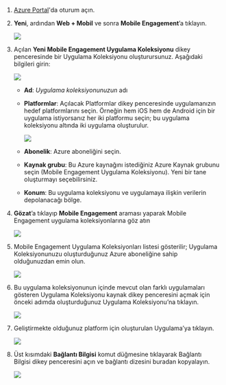 
1. [Azure Portal](https://portal.azure.com)'da oturum açın.
2. **Yeni**, ardından **Web + Mobil** ve sonra **Mobile Engagement**’a tıklayın.
   
    ![](./media/mobile-engagement-create-app-in-portal-new/browse-azme-extension.png)
3. Açılan **Yeni Mobile Engagement Uygulama Koleksiyonu** dikey penceresinde bir Uygulama Koleksiyonu oluşturursunuz. Aşağıdaki bilgileri girin:
   
    ![](./media/mobile-engagement-create-app-in-portal-new/new-azme-app.png)
   
   * **Ad**: *Uygulama koleksiyonunuzun* adı 
   * **Platformlar**: Açılacak Platformlar dikey penceresinde uygulamanızın hedef platformlarını seçin. Örneğin hem iOS hem de Android için bir uygulama istiyorsanız her iki platformu seçin; bu uygulama koleksiyonu altında iki uygulama oluşturulur. 
     
      ![](./media/mobile-engagement-create-app-in-portal-new/choose-platform.png)
   * **Abonelik**: Azure aboneliğini seçin. 
   * **Kaynak grubu**: Bu Azure kaynağını istediğiniz Azure Kaynak grubunu seçin (Mobile Engagement Uygulama Koleksiyonu). Yeni bir tane oluşturmayı seçebilirsiniz.  
   * **Konum**: Bu uygulama koleksiyonu ve uygulamaya ilişkin verilerin depolanacağı bölge.
4. **Gözat**’a tıklayıp **Mobile Engagement** araması yaparak Mobile Engagement uygulama koleksiyonlarına göz atın
   
    ![](./media/mobile-engagement-create-app-in-portal-new/browse-mobile-engagement-menu.png)
5. Mobile Engagement Uygulama Koleksiyonları listesi gösterilir; Uygulama Koleksiyonunuzu oluşturduğunuz Azure aboneliğine sahip olduğunuzdan emin olun.
   
    ![](./media/mobile-engagement-create-app-in-portal-new/browse-mobile-engagement.png)
6. Bu uygulama koleksiyonunun içinde mevcut olan farklı uygulamaları gösteren Uygulama Koleksiyonu kaynak dikey penceresini açmak için önceki adımda oluşturduğunuz Uygulama Koleksiyonu’na tıklayın. 
   
    ![](./media/mobile-engagement-create-app-in-portal-new/mobile-engagement-app-collection.png)
7. Geliştirmekte olduğunuz platform için oluşturulan Uygulama’ya tıklayın. 
   
    ![](./media/mobile-engagement-create-app-in-portal-new/mobile-engagement-app.png)
8. Üst kısımdaki **Bağlantı Bilgisi** komut düğmesine tıklayarak Bağlantı Bilgisi dikey penceresini açın ve bağlantı dizesini buradan kopyalayın. 
   
    ![](./media/mobile-engagement-create-app-in-portal-new/app-connection-info.png)

